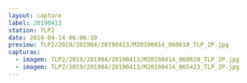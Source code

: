 ```yaml
---
layout: capture
label: 20190413
station: TLP2
date: 2019-04-14 06:06:10
preview: TLP2/2019/201904/20190413/M20190414_060610_TLP_2P.jpg
capturas:
  - imagem: TLP2/2019/201904/20190413/M20190414_060610_TLP_2P.jpg
  - imagem: TLP2/2019/201904/20190413/M20190414_065423_TLP_2P.jpg
---
```

